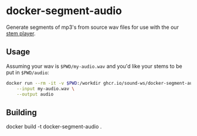 # docker-segment-audio

Generate segments of mp3's from source wav files for use with the our [stem player](https://www.sound.ws/products/stem-player).

## Usage

Assuming your wav is `$PWD/my-audio.wav` and you'd like your stems to be put in `$PWD/audio`:

```sh
docker run --rm -it -v $PWD:/workdir ghcr.io/sound-ws/docker-segment-audio:latest \
    --input my-audio.wav \
    --output audio
```

## Building

docker build -t docker-segment-audio .

